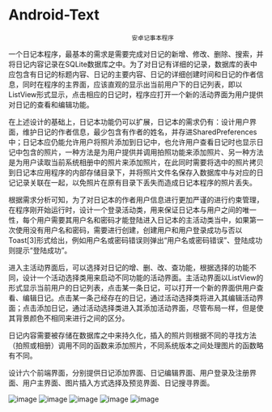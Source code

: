 # Android-Text

                                      安卓记事本程序

一个日记本程序，最基本的需求是需要完成对日记的新增、修改、删除、搜索，并将日记内容记录在SQLite数据库之中。为了对日记有详细的记录，数据库的表中应包含有日记的标题内容、日记的主要内容、日记的详细创建时间和日记的作者信息，同时在程序的主界面，应该直观的显示出当前用户下的日记列表，即以ListView形式显示，点击相应的日记时，程序应打开一个新的活动界面为用户提供对日记的查看和编辑功能。

在上述设计的基础上，日记本功能仍可以扩展，日记本的需求仍有：设计用户界面，维护日记的作者信息，最少包含有作者的姓名，并存进SharedPreferences中；日记本应仍能允许用户将照片添加到日记中，也允许用户查看日记时也显示日记中包含的照片，一种方法是为用户提供并调用拍照功能来添加照片、另一种方法是为用户读取当前系统相册中的照片来添加照片，在此同时需要将选中的照片拷贝到日记本应用程序的内部存储目录下，并将照片文件名保存入数据库中与对应的日记记录关联在一起，以免照片在原有目录下丢失而造成日记本程序的照片丢失。

根据需求分析可知，为了对日记本的作者用户信息进行更加严谨的进行约束管理，在程序刚开始运行时，设计一个登录活动类，用来保证日记本与用户之间的唯一性，每个用户需要其用户名和密码才能登陆进入日记本的主活动类当中，如果第一次使用没有用户名和密码，需要进行创建，创建用户和用户登录成功与否以Toast[3]形式给出，例如用户名或密码错误则弹出“用户名或密码错误”、登陆成功则提示“登陆成功”。

进入主活动界面后，可以选择对日记的增、删、改、查功能，根据选择的功能不同，设计一个活动选择类用来启动不同功能的活动界面。主活动界面以ListView的形式显示当前用户的日记列表，点击某一条日记，可以打开一个新的界面供用户查看、编辑日记。点击某一条己经存在的日记，通过活动选择类将进入其编辑活动界面；点击添加日记，通过活动选择类进入其添加活动界面，尽管布局一样，但是使其背景颜色不相同来进行之间的区分。

日记内容需要被存储在数据库之中来持久化，插入的照片则根据不同的寻找方法（拍照或相册）调用不同的函数来添加照片，不同系统版本之间处理图片的函数略有不同。

设计六个前端界面，分别提供日记添加界面、日记编辑界面、用户登录及注册界面、用户主界面、图片插入方式选择及预览界面、日记搜寻界面。

![image](https://user-images.githubusercontent.com/73420535/150101673-6d95a98e-b9bf-4c85-9a38-4ff83d9ca2ac.png)
![image](https://user-images.githubusercontent.com/73420535/150101700-ae9baa61-4bcb-4a4d-b956-6f81e01ff5c8.png)
![image](https://user-images.githubusercontent.com/73420535/150101712-cdbc8cdc-5ef4-46d3-adf4-15b986b71895.png)
![image](https://user-images.githubusercontent.com/73420535/150101731-63b4c0f9-ef45-43ce-a9c5-65ada2d34c3b.png)
![image](https://user-images.githubusercontent.com/73420535/150101750-09c0862f-821a-46b2-a69b-1f4b3d53709f.png)
